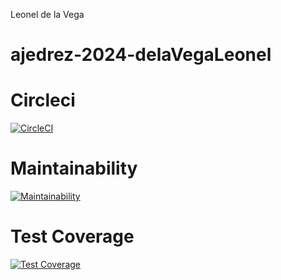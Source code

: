 Leonel de la Vega 
# ajedrez-2024-delaVegaLeonel

# Circleci
[![CircleCI](https://dl.circleci.com/status-badge/img/gh/um-computacion-tm/ajedrez-2024-delaVegaLeonel/tree/main.svg?style=svg)](https://dl.circleci.com/status-badge/redirect/gh/um-computacion-tm/ajedrez-2024-delaVegaLeonel/tree/main)

# Maintainability
[![Maintainability](https://api.codeclimate.com/v1/badges/c1ea9e5f72ac2f6a9bcb/maintainability)](https://codeclimate.com/github/um-computacion-tm/ajedrez-2024-delaVegaLeonel/maintainability)

# Test Coverage
[![Test Coverage](https://api.codeclimate.com/v1/badges/c1ea9e5f72ac2f6a9bcb/test_coverage)](https://codeclimate.com/github/um-computacion-tm/ajedrez-2024-delaVegaLeonel/test_coverage)